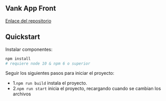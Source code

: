 ## Vank App Front

[Enlace del repositorio](https://bitbucket.org/luisricardo_castillejo/front-project)

## Quickstart

Instalar componentes:

```sh
npm install
# requiere node 10 & npm 6 o superior
```

Seguir los siguientes pasos para iniciar el proyecto:

- 1.`npm run build` instala el proyecto.
- 2.`npm run start` inicia el proyecto, recargando cuando se cambian los archivos

